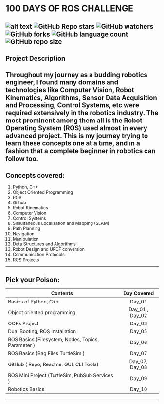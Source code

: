 # 100 DAYS OF ROS CHALLENGE

![alt text](https://github.com/JatinVira/100-Days-of-Ros/blob/main/image/Cover.jpg?raw=true)
![GitHub Repo stars](https://img.shields.io/github/stars/JatinVira/100-Days-of-Ros?color=darkblue&style=for-the-badge) ![GitHub watchers](https://img.shields.io/github/watchers/JatinVira/100-Days-of-Ros?color=darkblue&style=for-the-badge) ![GitHub forks](https://img.shields.io/github/forks/JatinVira/100-Days-of-Ros?color=darkblue&style=for-the-badge) ![GitHub language count](https://img.shields.io/github/languages/count/JatinVira/100-Days-of-Ros?color=darkblue&style=for-the-badge) ![GitHub repo size](https://img.shields.io/github/repo-size/JatinVira/100-Days-of-Ros?color=darkblue&style=for-the-badge) 
-----------------------
## Project Description  

Throughout my journey as a budding robotics engineer, I found many domains and technologies like Computer Vision, Robot Kinematics, Algorithms, Sensor Data Acquisition and Processing, Control Systems, etc were required extensively in the robotics industry.
The most prominent among them all is the Robot Operating System (ROS) used almost in every advanced project.
This is my journey trying to learn these concepts one at a time,  and in a fashion that a complete beginner in robotics can follow too.  
-------------------------

## Concepts covered:  
1. Python, C++
2. Object Oriented Programming
3. ROS 
4. Github
5. Robot Kinematics
6. Computer Vision
7. Control Systems
8. Simultaneous Localization and Mapping (SLAM)
9. Path Planning
10. Navigation
11. Manipulation
12. Data Structures and Algorithms
13. Robot Design and URDF conversion
14. Communication Protocols
15. ROS Projects  
-------------------------  

## Pick your Poison:  

| Contents          | Day Covered   | 
| ----------------- |:-------------:| 
| Basics of Python, C++ | Day_01 | 
| Object oriented programming  | Day_01 , Day_02| 
| OOPs Project  | Day_03|  
| Dual Booting, ROS Installation  | Day_05|  
| ROS Basics (Filesystem, Nodes, Topics, Parameter )  | Day_06|  
| ROS Basics (Bag Files TurtleSim ) | Day_07|  
| GitHub ( Repo, Readme, GUI, CLI Tools) | Day_07, Day_08 | 
| ROS Mini Project (TurtleSim, PubSub Services ) | Day_09 | 
| Robotics Basics | Day_10 | 


--------------------------